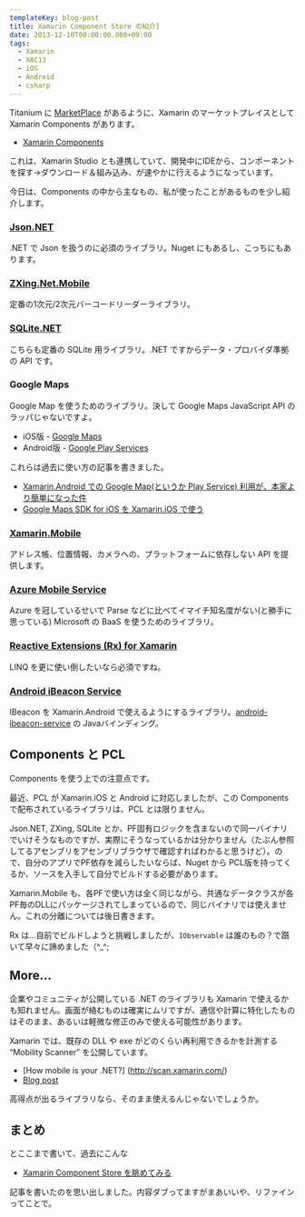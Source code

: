 ```yaml
---
templateKey: blog-post
title: Xamarin Component Store の紹介]
date: 2013-12-10T00:00:00.000+09:00
tags:
  - Xamarin
  - XAC13
  - iOS
  - Android
  - csharp
---
```

Titanium に [MarketPlace](https://marketplace.appcelerator.com/home) があるように、Xamarin のマーケットプレイスとして Xamarin Components があります。
<!--more-->
* [Xamarin Components](http://components.xamarin.com/)

これは、Xamarin Studio とも連携していて、開発中にIDEから、コンポーネントを探す→ダウンロード＆組み込み、が速やかに行えるようになっています。

今日は、Components の中から主なもの、私が使ったことがあるものを少し紹介します。

### [Json.NET](http://components.xamarin.com/view/json.net)

.NET で Json を扱うのに必須のライブラリ。Nuget にもあるし、こっちにもあります。

### [ZXing.Net.Mobile](http://components.xamarin.com/view/zxing.net.mobile)

定番の1次元/2次元バーコードリーダーライブラリ。

### [SQLite.NET](http://components.xamarin.com/view/sqlite-net)

こちらも定番の SQLite 用ライブラリ。.NET ですからデータ・プロバイダ準拠の API です。

### Google Maps

Google Map を使うためのライブラリ。決して Google Maps JavaScript API のラッパじゃないですよ。

* iOS版 - [Google Maps](http://components.xamarin.com/view/googlemapsios)
* Android版 - [Google Play Services](http://components.xamarin.com/view/googleplayservices)

これらは過去に使い方の記事を書きました。

* [Xamarin.Android での Google Map(というか Play Service) 利用が、本家より簡単になった件](http://qiita.com/amay077/items/14191c808e9cac4eae2c)
* [Google Maps SDK for iOS を Xamarin.iOS で使う](http://qiita.com/amay077/items/db2c2d5d0060ba65a0e8)

### [Xamarin.Mobile](http://components.xamarin.com/view/xamarin.mobile)

アドレス帳、位置情報、カメラへの、プラットフォームに依存しない API を提供します。

### [Azure Mobile Service](http://components.xamarin.com/view/azure-mobile-services)

Azure を冠しているせいで Parse などに比べてイマイチ知名度がない(と勝手に思っている) Microsoft の BaaS を使うためのライブラリ。

### [Reactive Extensions (Rx) for Xamarin](http://components.xamarin.com/view/rxforxamarin)

LINQ を更に使い倒したいなら必須ですね。

### [Android iBeacon Service](http://components.xamarin.com/view/xamarin-android-ibeacon-service)

IBeacon を Xamarin.Android で使えるようにするライブラリ。[android-ibeacon-service](https://github.com/RadiusNetworks/android-ibeacon-service) の Javaバインディング。

## Components と PCL

Components を使う上での注意点です。

最近、PCL が Xamarin.iOS と Android に対応しましたが、この Components で配布されているライブラリは、PCL とは限りません。

Json.NET, ZXing, SQLite とか、PF固有ロジックを含まないので同一バイナリでいけそうなものですが、実際にそうなっているかは分かりません（たぶん参照してるアセンブリをアセンブリブラウザで確認すればわかると思うけど）。ので、自分のアプリでPF依存を減らしたいならば、Nuget から PCL版を持ってくるか、ソースを入手して自分でビルドする必要があります。

Xamarin.Mobile も、各PFで使い方は全く同じながら、共通なデータクラスが各PF毎のDLLにパッケージされてしまっているので、同じバイナリでは使えません。これの分離については後日書きます。

Rx は…自前でビルドしようと挑戦しましたが、``IObservable`` は誰のもの？で躓いて早々に諦めました（^_^;

## More…

企業やコミュニティが公開している .NET のライブラリも Xamarin で使えるかも知れません。画面が絡むものは確実にムリですが、通信や計算に特化したものはそのまま、あるいは軽微な修正のみで使える可能性があります。

Xamarin では、既存の DLL や exe がどのくらい再利用できるかを計測する “Mobility Scanner” を公開しています。

* [How mobile is your .NET?] (http://scan.xamarin.com/)
* [Blog post](http://blog.xamarin.com/how-mobile-is-your-.net-code/)

高得点が出るライブラリなら、そのまま使えるんじゃないでしょうか。

## まとめ

とここまで書いて、過去にこんな

* [Xamarin Component Store を眺めてみる](http://qiita.com/amay077/items/811cdd8ab3d1243045b6)

記事を書いたのを思い出しました。内容ダブってますがまあいいや、リファインってことで。
